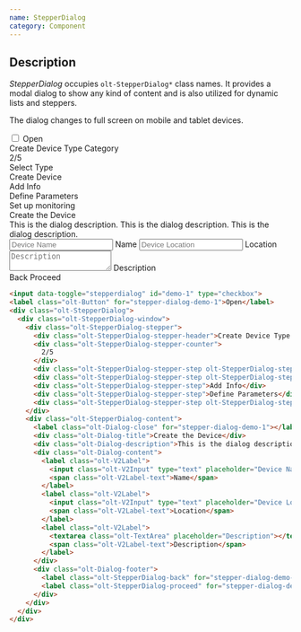 ```yaml
---
name: StepperDialog
category: Component
---
```


## Description

*StepperDialog* occupies `olt-StepperDialog*` class names. It provides a modal dialog to show any kind of content and is also utilized for dynamic lists and steppers.

The dialog changes to full screen on mobile and tablet devices.

<div class="olt-Card olt-u-padding5">
  <div class="olt-u-marginAuto">
    <input data-toggle="stepperdialog" id="demo-1" type="checkbox">
    <label class="olt-Button" for="stepper-dialog-demo-1">Open</label>
    <div class="olt-StepperDialog">
      <div class="olt-StepperDialog-window">
        <div class="olt-StepperDialog-stepper">
          <div class="olt-StepperDialog-stepper-header">Create Device Type Category</div>
          <div class="olt-StepperDialog-stepper-counter">
            2/5
          </div>
          <div class="olt-StepperDialog-stepper-step olt-StepperDialog-stepper-step--done">Select Type</div>
          <div class="olt-StepperDialog-stepper-step olt-StepperDialog-stepper-step--current">Create Device</div>
          <div class="olt-StepperDialog-stepper-step">Add Info</div>
          <div class="olt-StepperDialog-stepper-step">Define Parameters</div>
          <div class="olt-StepperDialog-stepper-step olt-StepperDialog-stepper-step--last">Set up monitoring</div>
        </div>
        <div class="olt-StepperDialog-content">
          <label class="olt-Dialog-close" for="stepper-dialog-demo-1"></label>
          <div class="olt-Dialog-title">Create the Device</div>
          <div class="olt-Dialog-description">This is the dialog description. This is the dialog description. This is the dialog description.</div>
          <div class="olt-Dialog-content">
            <label class="olt-V2Label">
              <input class="olt-V2Input" type="text" placeholder="Device Name" />
              <span class="olt-V2Label-text">Name</span>
            </label>
            <label class="olt-V2Label">
              <input class="olt-V2Input" type="text" placeholder="Device Location" />
              <span class="olt-V2Label-text">Location</span>
            </label>
            <label class="olt-V2Label">
              <textarea class="olt-TextArea" placeholder="Description"></textarea>
              <span class="olt-V2Label-text">Description</span>
            </label>
          </div>
          <div class="olt-Dialog-footer">
            <label class="olt-StepperDialog-back" for="stepper-dialog-demo-1">Back</label>
            <label class="olt-StepperDialog-proceed" for="stepper-dialog-demo-1">Proceed</label>
          </div>
        </div>
      </div>
    </div>
  </div>
</div>

```html
<input data-toggle="stepperdialog" id="demo-1" type="checkbox">
<label class="olt-Button" for="stepper-dialog-demo-1">Open</label>
<div class="olt-StepperDialog">
  <div class="olt-StepperDialog-window">
    <div class="olt-StepperDialog-stepper">
      <div class="olt-StepperDialog-stepper-header">Create Device Type Category</div>
      <div class="olt-StepperDialog-stepper-counter">
        2/5
      </div>
      <div class="olt-StepperDialog-stepper-step olt-StepperDialog-stepper-step--done">Select Type</div>
      <div class="olt-StepperDialog-stepper-step olt-StepperDialog-stepper-step--current">Create Device</div>
      <div class="olt-StepperDialog-stepper-step">Add Info</div>
      <div class="olt-StepperDialog-stepper-step">Define Parameters</div>
      <div class="olt-StepperDialog-stepper-step olt-StepperDialog-stepper-step--last">Set up monitoring</div>
    </div>
    <div class="olt-StepperDialog-content">
      <label class="olt-Dialog-close" for="stepper-dialog-demo-1"></label>
      <div class="olt-Dialog-title">Create the Device</div>
      <div class="olt-Dialog-description">This is the dialog description. This is the dialog description. This is the dialog description.</div>
      <div class="olt-Dialog-content">
        <label class="olt-V2Label">
          <input class="olt-V2Input" type="text" placeholder="Device Name" />
          <span class="olt-V2Label-text">Name</span>
        </label>
        <label class="olt-V2Label">
          <input class="olt-V2Input" type="text" placeholder="Device Location" />
          <span class="olt-V2Label-text">Location</span>
        </label>
        <label class="olt-V2Label">
          <textarea class="olt-TextArea" placeholder="Description"></textarea>
          <span class="olt-V2Label-text">Description</span>
        </label>
      </div>
      <div class="olt-Dialog-footer">
        <label class="olt-StepperDialog-back" for="stepper-dialog-demo-1">Back</label>
        <label class="olt-StepperDialog-proceed" for="stepper-dialog-demo-1">Proceed</label>
      </div>
    </div>
  </div>
</div>
```
